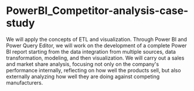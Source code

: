 # PowerBI_Competitor-analysis-case-study
We will apply the concepts of ETL and visualization. 
Through Power BI and Power Query Editor, we will work on the development of a complete Power BI report starting from the data integration from multiple sources, 
data transformation, modeling, and then visualization. 
We will carry out a sales and market share analysis, focusing not only on the company's performance internally, 
reflecting on how well the products sell, but also externally analyzing how well they are doing against competing manufacturers. 

